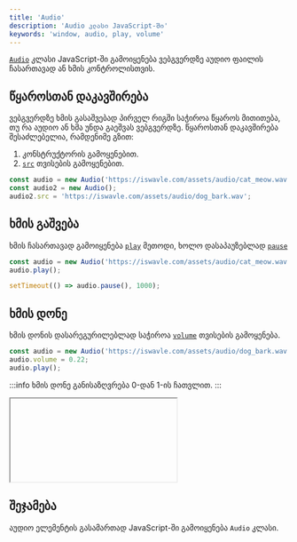 ```yaml
---
title: 'Audio'
description: 'Audio კლასი JavaScript-ში'
keywords: 'window, audio, play, volume'
---
```


[`Audio`](https://developer.mozilla.org/en-US/docs/Web/API/HTMLAudioElement/Audio) კლასი JavaScript-ში გამოიყენება ვებგვერდზე აუდიო ფაილის ჩასართავად ან ხმის კონტროლისთვის.

## წყაროსთან დაკავშირება

ვებგვერდზე ხმის გასაშვებად პირველ რიგში საჭიროა წყაროს მითითება, თუ რა აუდიო ან ხმა უნდა გაეშვას ვებგვერდზე. წყაროსთან დაკავშირება შესაძლებელია, რამდენიმე გზით:

1. კონსტრუქტორის გამოყენებით.
2. [`src`](https://developer.mozilla.org/en-US/docs/Web/API/HTMLMediaElement/src) თვისების გამოყენებით.

```js
const audio = new Audio('https://iswavle.com/assets/audio/cat_meow.wav');
const audio2 = new Audio();
audio2.src = 'https://iswavle.com/assets/audio/dog_bark.wav';
```

## ხმის გაშვება

ხმის ჩასართავად გამოიყენება [`play`](https://developer.mozilla.org/en-US/docs/Web/API/HTMLMediaElement/play) მეთოდი,
ხოლო დასაპაუზებლად [`pause`](https://developer.mozilla.org/en-US/docs/Web/API/HTMLMediaElement/pause)

```js
const audio = new Audio('https://iswavle.com/assets/audio/cat_meow.wav');
audio.play();

setTimeout(() => audio.pause(), 1000);
```

## ხმის დონე

ხმის დონის დასარეგურილებლად საჭიროა [`volume`](https://developer.mozilla.org/en-US/docs/Web/API/HTMLMediaElement/volume) თვისების გამოყენება.

```js
const audio = new Audio('https://iswavle.com/assets/audio/dog_bark.wav');
audio.volume = 0.22;
audio.play();
```

:::info
ხმის დონე განისაზღვრება 0-დან 1-ის ჩათვლით.
:::

<iframe data-url="guides/javascript-audio" data-title="Audio-s მაგალითი" data-height="530"></iframe>

## შეჯამება

აუდიო ელემენტის გასამართად JavaScript-ში გამოიყენება `Audio` კლასი.

